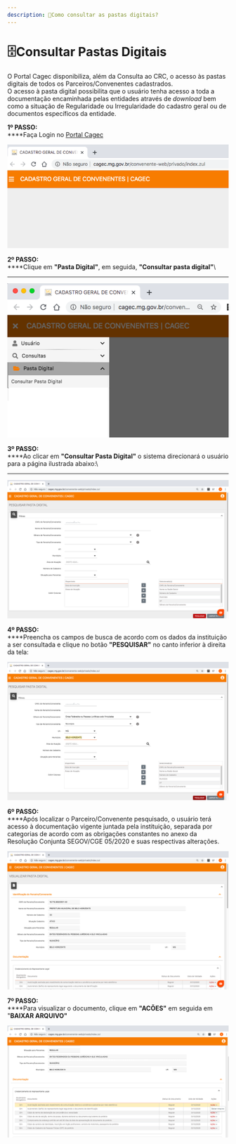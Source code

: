 ```yaml
---
description: 🤔Como consultar as pastas digitais?
---
```


# 🗄Consultar Pastas Digitais

O Portal Cagec disponibiliza, além da Consulta ao CRC, o acesso às pastas digitais de todos os Parceiros/Convenentes cadastrados.\
O acesso à pasta digital possibilita que o usuário tenha acesso a toda a documentação encaminhada pelas entidades através de _download_  bem como a situação de Regularidade ou Irregularidade do cadastro geral ou de documentos específicos da entidade.

**1º PASSO:** \
****Faça Login no [Portal Cagec ](http://www.portalcagec.mg.gov.br)

![](.gitbook/assets/captura-de-tela-2020-06-23-a-s-12.31.52.png)

**2º PASSO:** \
****Clique em **"Pasta Digital"**, em seguida, **"Consultar pasta digital"**\
****

![](.gitbook/assets/2-passo-pastas-digitais-.png)

**3º PASSO:**\
****Ao clicar em **"Consultar Pasta Digital"** o sistema direcionará o usuário para a página ilustrada abaixo:\
****

![](.gitbook/assets/3-passo-pastas-digitais-.png)

**4º PASSO:**\
****Preencha os campos de busca de acordo com os dados da instituição a ser consultada e clique no botão **"PESQUISAR"** no canto inferior à direita da tela:

![](.gitbook/assets/4-passo-pastas-digitais-.png)

**6º PASSO:** \
****Após localizar o Parceiro/Convenente pesquisado, o usuário terá acesso à documentação vigente juntada pela instituição, separada por categorias de acordo com as obrigações constantes no anexo da Resolução Conjunta SEGOV/CGE 05/2020 e suas respectivas alterações.

![](.gitbook/assets/6-passo-pastas-digitais.png)

**7º PASSO:** \
****Para visualizar o documento, clique em **"ACÕES"** em seguida em "**BAIXAR ARQUIVO"**

![](.gitbook/assets/8-passo-pastas-digitais.png)

